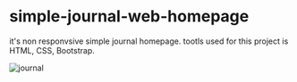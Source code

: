 # simple-journal-web-homepage
it's non responvsive simple journal homepage. tootls used for this project is HTML, CSS, Bootstrap.

![journal](https://user-images.githubusercontent.com/81517449/153876830-85a8b7f4-9d63-44d3-b817-48d88732d022.png)
